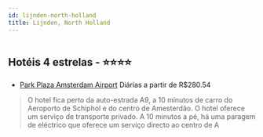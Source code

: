 ```yaml
---
id: lijnden-north-holland
title: Lijnden, North Holland
---
```


<center><img src="http://photos.hotelbeds.com/giata/08/085557/085557a_hb_a_001.jpg" alt="" /></center>


## Hotéis 4 estrelas - ⭐️⭐️⭐️⭐️

-    [Park Plaza Amsterdam Airport](https://www.hurb.com/hoteis/lijnden/park-plaza-amsterdam-airport-JNP-JP982216?cmp=18055) Diárias a partir de R$280.54
   > O hotel fica perto da auto-estrada A9, a 10 minutos de carro do Aeroporto de Schiphol e do centro de Amesterdão. O hotel oferece um serviço de transporte privado. A 10 minutos a pé, há uma paragem de eléctrico que oferece um serviço directo ao centro de A
